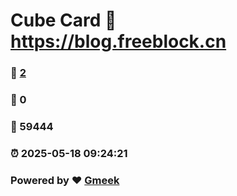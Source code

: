 # Cube Card :link: https://blog.freeblock.cn 
### :page_facing_up: [2](https://blog.freeblock.cn/tag.html) 
### :speech_balloon: 0 
### :hibiscus: 59444 
### :alarm_clock: 2025-05-18 09:24:21 
### Powered by :heart: [Gmeek](https://github.com/Meekdai/Gmeek)
